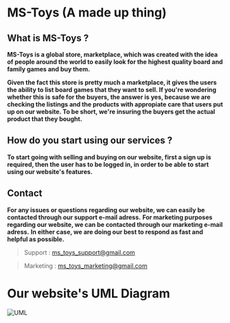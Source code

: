 # MS-Toys (A made up thing)

## What is MS-Toys ? 

**MS-Toys is a global store, marketplace, which was created with the idea of people around the world to easily look for the highest quality board and family games and buy them.**

**Given the fact this store is pretty much a marketplace, it gives the users the ability to list board games that they want to sell. If you're wondering whether this is safe for the buyers, the answer is yes, because we are checking the listings and the products with appropiate care that users put up on our website. To be short, we're insuring the buyers get the actual product that they bought.**

## How do you start using our services ?
**To start going with selling and buying on our website, first a sign up is required, then the user has to be logged in, in order to be able to start using our website's features.**

## Contact
**For any issues or questions regarding our website, we can easily be contacted through our support e-mail adress.**
**For marketing purposes regarding our website, we can be contacted through our marketing e-mail adress.**
**In either case, we are doing our best to respond as fast and helpful as possible.**

> Support : ms_toys_support@gmail.com

> Marketing : ms_toys_marketing@gmail.com

# Our website's UML Diagram

![UML](/../main/MS-ToysUML.svg)
